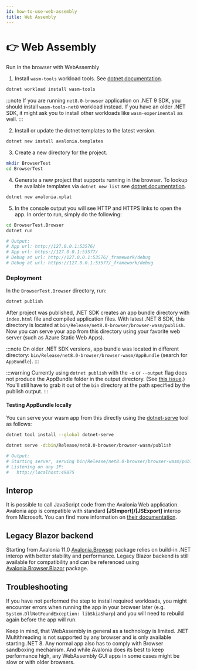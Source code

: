 ```yaml
---
id: how-to-use-web-assembly
title: Web Assembly
---
```



# 👉 Web Assembly

Run in the browser with WebAssembly

1. Install `wasm-tools` workload tools. See [dotnet documentation](https://docs.microsoft.com/en-us/dotnet/core/tools/dotnet-workload-install).

```bash
dotnet workload install wasm-tools
```

:::note
If you are running `net8.0-browser` application on .NET 9 SDK, you should install `wasm-tools-net8` workload instead.
If you have an older .NET SDK, it might ask you to install other workloads like `wasm-experimental` as well.
:::

2. Install or update the dotnet templates to the latest version.

```bash
dotnet new install avalonia.templates
```

3. Create a new directory for the project.

```bash
mkdir BrowserTest
cd BrowserTest
```

4. Generate a new project that supports running in the browser. To lookup the available templates via `dotnet new list` see [dotnet documentation](https://learn.microsoft.com/en-us/dotnet/core/tools/dotnet-new-sdk-templates).

```bash
dotnet new avalonia.xplat
```

5. In the console output you will see HTTP and HTTPS links to open the app.
In order to run, simply do the following:

```bash
cd BrowserTest.Browser
dotnet run

# Output:
# App url: http://127.0.0.1:53576/
# App url: https://127.0.0.1:53577/
# Debug at url: http://127.0.0.1:53576/_framework/debug
# Debug at url: https://127.0.0.1:53577/_framework/debug
```

### Deployment
In the `BrowserTest.Browser` directory, run:
```bash
dotnet publish
```

After project was published, .NET SDK creates an app bundle directory with `index.html` file and compiled application files.
With latest .NET 8 SDK, this directory is located at `bin/Release/net8.0-browser/browser-wasm/publish`.
Now you can serve your app from this directory using your favorite web server (such as Azure Static Web Apps).

:::note
On older .NET SDK versions, app bundle was located in different directory: `bin/Release/net8.0-browser/browser-wasm/AppBundle` (search for `AppBundle`).
:::

:::warning
Currently using `dotnet publish` with the `-o` or `--output` flag does not produce the AppBundle folder in the output directory. (See [this issue](https://github.com/dotnet/runtime/issues/94319).) You'll still have to grab it out of the `bin` directory at the path specified by the publish output.
:::

#### Testing AppBundle locally

You can serve your wasm app from this directly using the [dotnet-serve](https://github.com/natemcmaster/dotnet-serve) tool as follows:
```bash
dotnet tool install --global dotnet-serve

dotnet serve -d:bin/Release/net8.0-browser/browser-wasm/publish

# Output: 
# Starting server, serving bin/Release/net8.0-browser/browser-wasm/publish
# Listening on any IP:
#   http://localhost:49875
```

## Interop

It is possible to call JavaScript code from the Avalonia Web application. Avalonia app is compatible with standard **\[JSImport]/\[JSExport]** interop from Microsoft. You can find more information on [their documentation](https://learn.microsoft.com/en-us/aspnet/core/blazor/javascript-interoperability/import-export-interop?view=aspnetcore-7.0).

## Legacy Blazor backend

Starting from Avalonia 11.0 [Avalonia.Browser](https://www.nuget.org/packages/Avalonia.Browser/) package relies on build-in .NET interop with better stability and performance. Legacy Blazor backend is still available for compatibility and can be referenced using [Avalonia.Browser.Blazor](https://www.nuget.org/packages/Avalonia.Browser.Blazor/) package.

## Troubleshooting

If you have not performed the step to install required workloads, you might encounter errors when running the app in your browser later (e.g. `System.DllNotFoundException: libSkiaSharp`) and you will need to rebuild again before the app will run.

Keep in mind, that WebAssembly in general as a technology is limited. .NET Multithreading is not supported by any browser and is only available starting .NET 8. Any normal app also has to comply with Browser sandboxing mechanism. And while Avalonia does its best to keep performance high, any WebAssembly GUI apps in some cases might be slow or with older browsers.
